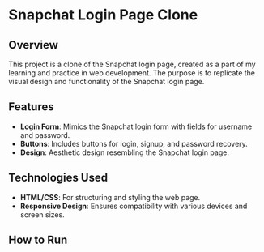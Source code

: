 # Snapchat Login Page Clone

## Overview

This project is a clone of the Snapchat login page, created as a part of my learning and practice in web development. The purpose is to replicate the visual design and functionality of the Snapchat login page.

## Features

- **Login Form**: Mimics the Snapchat login form with fields for username and password.
- **Buttons**: Includes buttons for login, signup, and password recovery.
- **Design**: Aesthetic design resembling the Snapchat login page.

## Technologies Used

- **HTML/CSS**: For structuring and styling the web page.
- **Responsive Design**: Ensures compatibility with various devices and screen sizes.

## How to Run


